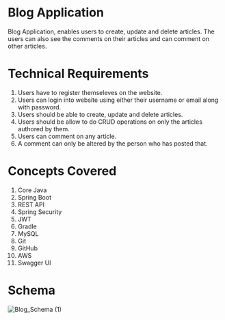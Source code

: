 # Blog Application

Blog Application, enables users to create, update and delete articles.
The users can also see the comments on their articles and can comment on other articles.

# Technical Requirements
1) Users have to register themseleves on the website.
2) Users can login into website using either their username or email along with password.
3) Users should be able to create, update and delete articles.
4) Users should be allow to do CRUD operations on only the articles authored by them.
5) Users can comment on any article.
6) A comment can only be altered by the person who has posted that.

# Concepts Covered

1) Core Java
2) Spring Boot
3) REST API
4) Spring Security
5) JWT
6) Gradle
7) MySQL
8) Git
9) GitHub
10) AWS
11) Swagger UI

# Schema

![Blog_Schema (1)](https://github.com/Manasmalhotra/BlogApi/assets/42417319/b99379ff-89c3-4ad9-924b-cfd99a397f5c)

   
